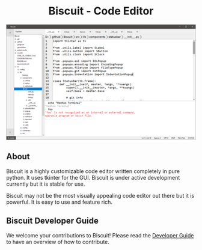 <h1 align="center">
    <b>Biscuit</b> - Code Editor
</h1>
<p align="center">
    <img src="./.github/res/img1.png" width=900/>
</p>

## About
Biscuit is a highly customizable code editor written completely in pure python. It uses tkinter for the GUI. Biscuit is under active development currently but it is stable for use. 

Biscuit may not be the most visually appealing code editor out there but it is powerful. It is easy to use and feature rich.

## Biscuit Developer Guide
We welcome your contributions to Biscuit! Please read the [Developer Guide](./CONTRIBUTING.md) to have an overview of how to contribute.
